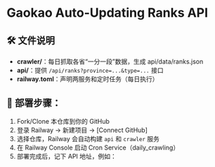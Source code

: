 # Gaokao Auto-Updating Ranks API

## 🛠️ 文件说明
- **crawler/**：每日抓取各省“一分一段”数据，生成 api/data/ranks.json
- **api/**：提供 `/api/ranks?province=...&type=...` 接口
- **railway.toml**：声明两服务和定时任务（每日执行）

## 🚀 部署步骤：

1. Fork/Clone 本仓库到你的 GitHub
2. 登录 Railway → 新建项目 → [Connect GitHub]
3. 选择仓库，Railway 会自动构建 `api` 和 `crawler` 服务
4. 在 Railway Console 启动 Cron Service（daily_crawling）
5. 部署完成后，记下 API 地址，例如：

